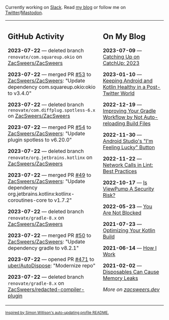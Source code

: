 Currently working on [Slack](https://slack.com/). Read [my blog](https://zacsweers.dev/) or follow me on [Twitter](https://twitter.com/ZacSweers)/[Mastodon](https://hachyderm.io/@ZacSweers).

<table><tr><td valign="top" width="60%">

## GitHub Activity
<!-- githubActivity starts -->
**2023-07-22** — deleted branch `renovate/com.squareup.okio` on [ZacSweers/ZacSweers](https://github.com/ZacSweers/ZacSweers)

**2023-07-22** — merged PR [#53](https://github.com/ZacSweers/ZacSweers/pull/53) to [ZacSweers/ZacSweers](https://github.com/ZacSweers/ZacSweers): "Update dependency com.squareup.okio:okio to v3.4.0"

**2023-07-22** — deleted branch `renovate/com.diffplug.spotless-6.x` on [ZacSweers/ZacSweers](https://github.com/ZacSweers/ZacSweers)

**2023-07-22** — merged PR [#54](https://github.com/ZacSweers/ZacSweers/pull/54) to [ZacSweers/ZacSweers](https://github.com/ZacSweers/ZacSweers): "Update plugin spotless to v6.20.0"

**2023-07-22** — deleted branch `renovate/org.jetbrains.kotlinx` on [ZacSweers/ZacSweers](https://github.com/ZacSweers/ZacSweers)

**2023-07-22** — merged PR [#49](https://github.com/ZacSweers/ZacSweers/pull/49) to [ZacSweers/ZacSweers](https://github.com/ZacSweers/ZacSweers): "Update dependency org.jetbrains.kotlinx:kotlinx-coroutines-core to v1.7.2"

**2023-07-22** — deleted branch `renovate/gradle-8.x` on [ZacSweers/ZacSweers](https://github.com/ZacSweers/ZacSweers)

**2023-07-22** — merged PR [#50](https://github.com/ZacSweers/ZacSweers/pull/50) to [ZacSweers/ZacSweers](https://github.com/ZacSweers/ZacSweers): "Update dependency gradle to v8.2.1"

**2023-07-22** — opened PR [#471](https://github.com/uber/AutoDispose/pull/471) to [uber/AutoDispose](https://github.com/uber/AutoDispose): "Modernize repo"

**2023-07-22** — deleted branch `renovate/gradle-8.x` on [ZacSweers/redacted-compiler-plugin](https://github.com/ZacSweers/redacted-compiler-plugin)
<!-- githubActivity ends -->
</td><td valign="top" width="40%">

## On My Blog
<!-- blog starts -->
**2023-07-09** — [Catching Up on CatchUp: 2023](https://www.zacsweers.dev/catching-up-on-catchup-2023/)

**2023-01-10** — [Keeping Android and Kotlin Healthy in a Post-Twitter World](https://www.zacsweers.dev/keeping-android-healthy/)

**2022-12-19** — [Improving Your Gradle Workflow by Not Auto-reloading Build Files](https://www.zacsweers.dev/improving-your-workflow-by-not-auto-reloading-build-files/)

**2022-11-30** — [Android Studio's "I'm Feeling Lucky" Button](https://www.zacsweers.dev/android-studios-im-feeling-lucky-button/)

**2022-11-22** — [Network Calls in Lint: Best Practices](https://www.zacsweers.dev/network-calls-in-lint-best-practices/)

**2022-10-17** — [Is ViewPump A Security Risk?](https://www.zacsweers.dev/is-viewpump-a-security-risk/)

**2022-05-23** — [You Are Not Blocked](https://www.zacsweers.dev/you-are-not-blocked/)

**2021-07-23** — [Optimizing Your Kotlin Build](https://www.zacsweers.dev/optimizing-your-kotlin-build/)

**2021-06-14** — [How I Work](https://www.zacsweers.dev/how-i-work/)

**2021-02-02** — [Disposables Can Cause Memory Leaks](https://www.zacsweers.dev/disposables-can-cause-memory-leaks/)
<!-- blog ends -->
_More on [zacsweers.dev](https://zacsweers.dev/)_
</td></tr></table>

<sub><a href="https://simonwillison.net/2020/Jul/10/self-updating-profile-readme/">Inspired by Simon Willison's auto-updating profile README.</a></sub>